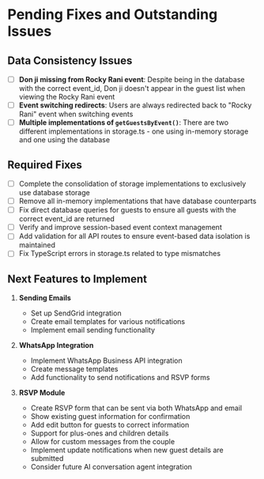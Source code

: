 # Pending Fixes and Outstanding Issues

## Data Consistency Issues
- [ ] **Don ji missing from Rocky Rani event**: Despite being in the database with the correct event_id, Don ji doesn't appear in the guest list when viewing the Rocky Rani event
- [ ] **Event switching redirects**: Users are always redirected back to "Rocky Rani" event when switching events
- [ ] **Multiple implementations of `getGuestsByEvent()`**: There are two different implementations in storage.ts - one using in-memory storage and one using the database

## Required Fixes
- [ ] Complete the consolidation of storage implementations to exclusively use database storage
- [ ] Remove all in-memory implementations that have database counterparts
- [ ] Fix direct database queries for guests to ensure all guests with the correct event_id are returned
- [ ] Verify and improve session-based event context management
- [ ] Add validation for all API routes to ensure event-based data isolation is maintained
- [ ] Fix TypeScript errors in storage.ts related to type mismatches

## Next Features to Implement
1. **Sending Emails**
   - Set up SendGrid integration
   - Create email templates for various notifications
   - Implement email sending functionality

2. **WhatsApp Integration**
   - Implement WhatsApp Business API integration
   - Create message templates
   - Add functionality to send notifications and RSVP forms

3. **RSVP Module**
   - Create RSVP form that can be sent via both WhatsApp and email
   - Show existing guest information for confirmation
   - Add edit button for guests to correct information
   - Support for plus-ones and children details
   - Allow for custom messages from the couple
   - Implement update notifications when new guest details are submitted
   - Consider future AI conversation agent integration